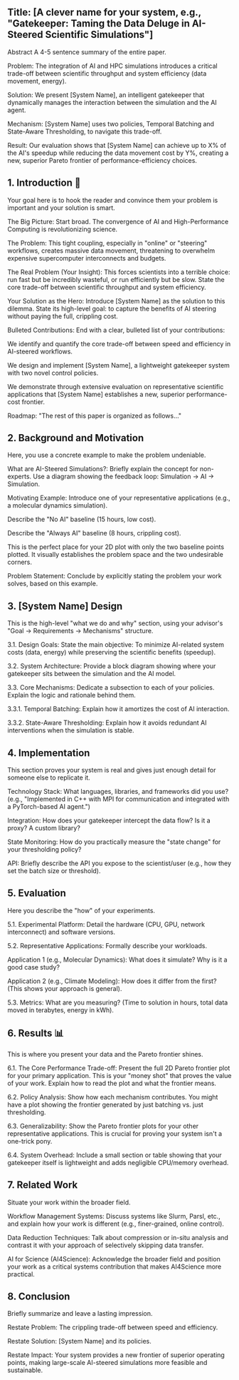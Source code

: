 ## Title: [A clever name for your system, e.g., "Gatekeeper: Taming the Data Deluge in AI-Steered Scientific Simulations"]
Abstract
A 4-5 sentence summary of the entire paper.

Problem: The integration of AI and HPC simulations introduces a critical trade-off between scientific throughput and system efficiency (data movement, energy).

Solution: We present [System Name], an intelligent gatekeeper that dynamically manages the interaction between the simulation and the AI agent.

Mechanism: [System Name] uses two policies, Temporal Batching and State-Aware Thresholding, to navigate this trade-off.

Result: Our evaluation shows that [System Name] can achieve up to X% of the AI's speedup while reducing the data movement cost by Y%, creating a new, superior Pareto frontier of performance-efficiency choices.

## 1. Introduction 📖
Your goal here is to hook the reader and convince them your problem is important and your solution is smart.

The Big Picture: Start broad. The convergence of AI and High-Performance Computing is revolutionizing science.

The Problem: This tight coupling, especially in "online" or "steering" workflows, creates massive data movement, threatening to overwhelm expensive supercomputer interconnects and budgets.

The Real Problem (Your Insight): This forces scientists into a terrible choice: run fast but be incredibly wasteful, or run efficiently but be slow. State the core trade-off between scientific throughput and system efficiency.

Your Solution as the Hero: Introduce [System Name] as the solution to this dilemma. State its high-level goal: to capture the benefits of AI steering without paying the full, crippling cost.

Bulleted Contributions: End with a clear, bulleted list of your contributions:

We identify and quantify the core trade-off between speed and efficiency in AI-steered workflows.

We design and implement [System Name], a lightweight gatekeeper system with two novel control policies.

We demonstrate through extensive evaluation on representative scientific applications that [System Name] establishes a new, superior performance-cost frontier.

Roadmap: "The rest of this paper is organized as follows..."

## 2. Background and Motivation
Here, you use a concrete example to make the problem undeniable.

What are AI-Steered Simulations?: Briefly explain the concept for non-experts. Use a diagram showing the feedback loop: Simulation -> AI -> Simulation.

Motivating Example: Introduce one of your representative applications (e.g., a molecular dynamics simulation).

Describe the "No AI" baseline (15 hours, low cost).

Describe the "Always AI" baseline (8 hours, crippling cost).

This is the perfect place for your 2D plot with only the two baseline points plotted.  It visually establishes the problem space and the two undesirable corners.

Problem Statement: Conclude by explicitly stating the problem your work solves, based on this example.

## 3. [System Name] Design
This is the high-level "what we do and why" section, using your advisor's "Goal → Requirements → Mechanisms" structure.

3.1. Design Goals: State the main objective: To minimize AI-related system costs (data, energy) while preserving the scientific benefits (speedup).

3.2. System Architecture: Provide a block diagram showing where your gatekeeper sits between the simulation and the AI model.

3.3. Core Mechanisms: Dedicate a subsection to each of your policies. Explain the logic and rationale behind them.

3.3.1. Temporal Batching: Explain how it amortizes the cost of AI interaction.

3.3.2. State-Aware Thresholding: Explain how it avoids redundant AI interventions when the simulation is stable.

## 4. Implementation
This section proves your system is real and gives just enough detail for someone else to replicate it.

Technology Stack: What languages, libraries, and frameworks did you use? (e.g., "Implemented in C++ with MPI for communication and integrated with a PyTorch-based AI agent.")

Integration: How does your gatekeeper intercept the data flow? Is it a proxy? A custom library?

State Monitoring: How do you practically measure the "state change" for your thresholding policy?

API: Briefly describe the API you expose to the scientist/user (e.g., how they set the batch size or threshold).

## 5. Evaluation
Here you describe the "how" of your experiments.

5.1. Experimental Platform: Detail the hardware (CPU, GPU, network interconnect) and software versions.

5.2. Representative Applications: Formally describe your workloads.

Application 1 (e.g., Molecular Dynamics): What does it simulate? Why is it a good case study?

Application 2 (e.g., Climate Modeling): How does it differ from the first? (This shows your approach is general).

5.3. Metrics: What are you measuring? (Time to solution in hours, total data moved in terabytes, energy in kWh).

## 6. Results 📊
This is where you present your data and the Pareto frontier shines.

6.1. The Core Performance Trade-off: Present the full 2D Pareto frontier plot for your primary application. This is your "money shot" that proves the value of your work. Explain how to read the plot and what the frontier means.

6.2. Policy Analysis: Show how each mechanism contributes. You might have a plot showing the frontier generated by just batching vs. just thresholding.

6.3. Generalizability: Show the Pareto frontier plots for your other representative applications. This is crucial for proving your system isn't a one-trick pony.

6.4. System Overhead: Include a small section or table showing that your gatekeeper itself is lightweight and adds negligible CPU/memory overhead.

## 7. Related Work
Situate your work within the broader field.

Workflow Management Systems: Discuss systems like Slurm, Parsl, etc., and explain how your work is different (e.g., finer-grained, online control).

Data Reduction Techniques: Talk about compression or in-situ analysis and contrast it with your approach of selectively skipping data transfer.

AI for Science (AI4Science): Acknowledge the broader field and position your work as a critical systems contribution that makes AI4Science more practical.

## 8. Conclusion
Briefly summarize and leave a lasting impression.

Restate Problem: The crippling trade-off between speed and efficiency.

Restate Solution: [System Name] and its policies.

Restate Impact: Your system provides a new frontier of superior operating points, making large-scale AI-steered simulations more feasible and sustainable.
